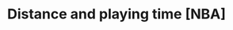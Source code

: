 ---
title: Distance and playing time [NBA]
layout: redirect
sitemap: false
redirect_to: https://nba.ben.report/posts/distance
tags: [nba]
---